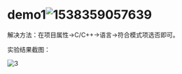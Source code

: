 # demo1![1538359057639](C:\Users\dell\AppData\Roaming\Typora\typora-user-images\1538359057639.png)

解决方法：在项目属性->C/C++->语言->符合模式项选否即可。



实验结果截图：



![3](http://t1.aixinxi.net/o_1coo3i4itdq78c1cal1k6g1gcca.png-w.jpg)







